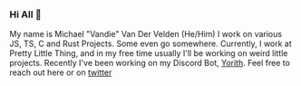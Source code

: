 ### Hi All 👋
My name is Michael "Vandie" Van Der Velden (He/Him)
I work on various JS, TS, C and Rust Projects. Some even go somewhere.
Currently, I work at Pretty Little Thing, and in my free time usually I'll be working on weird little projects.
Recently I've been working on my Discord Bot, [Yorith](https://discord.com/api/oauth2/authorize?client_id=825736302934622249&permissions=2617502784&scope=bot).
Feel free to reach out here or on [twitter](https://twitter.com/mvd_vandie)
